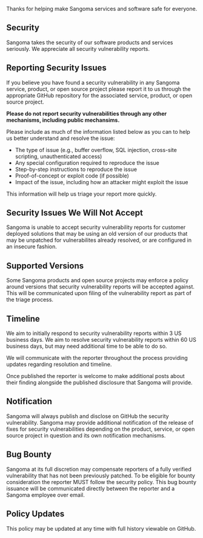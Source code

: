 Thanks for helping make Sangoma services and software safe for everyone.

## Security

Sangoma takes the security of our software products and services seriously. We appreciate all security vulnerability reports.

## Reporting Security Issues

If you believe you have found a security vulnerability in any Sangoma service, product, or open source project please report it to us through the appropriate GitHub repository for the associated service, product, or open source project.

**Please do not report security vulnerabilities through any other mechanisms, including public mechansims.**

Please include as much of the information listed below as you can to help us better understand and resolve the issue:

  * The type of issue (e.g., buffer overflow, SQL injection, cross-site scripting, unauthenticated access)
  * Any special configuration required to reproduce the issue
  * Step-by-step instructions to reproduce the issue
  * Proof-of-concept or exploit code (if possible)
  * Impact of the issue, including how an attacker might exploit the issue

This information will help us triage your report more quickly.

## Security Issues We Will Not Accept

Sangoma is unable to accept security vulnerability reports for customer deployed solutions that may be using an old version of our products that may be unpatched for vulnerabilites already resolved, or are configured in an insecure fashion.

## Supported Versions

Some Sangoma products and open source projects may enforce a policy around versions that security vulnerability reports will be accepted against. This will be communicated upon filing of the vulnerability report as part of the triage process.

## Timeline

We aim to initially respond to security vulnerability reports within 3 US business days.
We aim to resolve security vulnerability reports within 60 US business days, but may need additional time to be able to do so.

We will communicate with the reporter throughout the process providing updates regarding resolution and timeline.

Once published the reporter is welcome to make additional posts about their finding alongside the published disclosure that Sangoma will provide.

## Notification

Sangoma will always publish and disclose on GitHub the security vulnerability.
Sangoma may provide additional notification of the release of fixes for security vulnerabilities depending on the product, service, or open source project in question and its own notification mechanisms.

## Bug Bounty

Sangoma at its full discretion may compensate reporters of a fully verified vulnerability that has not been previously patched. To be eligible for bounty consideration the reporter MUST follow the security policy. This bug bounty issuance will be communicated directly between the reporter and a Sangoma employee over email.

## Policy Updates

This policy may be updated at any time with full history viewable on GitHub.
